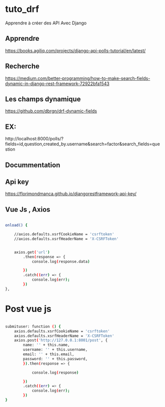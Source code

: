# tuto_drf
Apprendre à créer des API Avec Django


## Apprendre

https://books.agiliq.com/projects/django-api-polls-tutorial/en/latest/


## Recherche

https://medium.com/better-programming/how-to-make-search-fields-dynamic-in-django-rest-framework-72922bfa1543


## Les champs dynamique

https://github.com/dbrgn/drf-dynamic-fields



## EX:

http://localhost:8000/polls/?fields=id,question,created_by.username&search=factor&search_fields=question

## Docummentation


## Api key

https://florimondmanca.github.io/djangorestframework-api-key/



## Vue Js , Axios

<script src="https://unpkg.com/axios/dist/axios.min.js"></script>


```bash

onload() {

    //axios.defaults.xsrfCookieName = 'csrftoken'
    //axios.defaults.xsrfHeaderName = 'X-CSRFToken'


    axios.get('url')
        .then(response => {
            console.log(response.data)

        })
        .catch((err) => {
            console.log(err);
        })
},
```


# Post vue js

```bash

submituser: function () {
    axios.defaults.xsrfCookieName = 'csrftoken'
    axios.defaults.xsrfHeaderName = 'X-CSRFToken'
    axios.post('http://127.0.0.1:8001/post', {
        name: '' + this.name,
        username: '' + this.username,
        email: '' + this.email,
        password: '' + this.password,
        }).then(response => {

            console.log(response)

        })
        .catch((err) => {
            console.log(err);
        })
}


```

